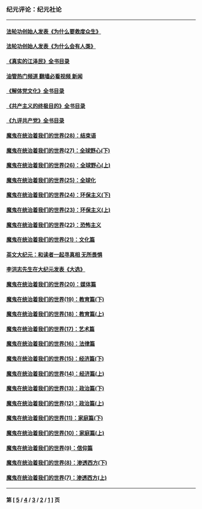 ### 纪元评论：纪元社论
---
#### [法轮功创始人发表《为什么要救度众生》](../../pages/nsc422/n13975246.md?07220330) 
#### [法轮功创始人发表《为什么会有人类》](../../pages/nsc422/n13912117.md?07220330) 
#### [《真实的江泽民》全书目录](../../pages/nsc422/n13721399.md?07220330) 
#### [油管热门频道 翻墙必看视频 新闻](ok?07220330)
#### [《解体党文化》全书目录](../../pages/nsc422/n13721157.md?07220330) 
#### [《共产主义的终极目的》全书目录](../../pages/nsc422/n13721048.md?07220330) 
#### [《九评共产党》全书目录](../../pages/nsc422/n13708085.md?07220330) 
#### [魔鬼在统治着我们的世界(28)：结束语](../../pages/nsc422/n10936246.md?07220330) 
#### [魔鬼在统治着我们的世界(27)：全球野心(下)](../../pages/nsc422/n10928319.md?07220330) 
#### [魔鬼在统治着我们的世界(26)：全球野心(上)](../../pages/nsc422/n10900318.md?07220330) 
#### [魔鬼在统治着我们的世界(25)：全球化](../../pages/nsc422/n10788205.md?07220330) 
#### [魔鬼在统治着我们的世界(24)：环保主义(下)](../../pages/nsc422/n10695307.md?07220330) 
#### [魔鬼在统治着我们的世界(23)：环保主义(上)](../../pages/nsc422/n10688613.md?07220330) 
#### [魔鬼在统治着我们的世界(22)：恐怖主义](../../pages/nsc422/n10614727.md?07220330) 
#### [魔鬼在统治着我们的世界(21)：文化篇](../../pages/nsc422/n10597706.md?07220330) 
#### [英文大纪元：和读者一起寻真相 无所畏惧](../../pages/nsc422/n12542027.md?07220330) 
#### [李洪志先生在大纪元发表《大选》](../../pages/nsc422/n12534746.md?07220330) 
#### [魔鬼在统治着我们的世界(20)：媒体篇](../../pages/nsc422/n10586579.md?07220330) 
#### [魔鬼在统治着我们的世界(19)：教育篇(下)](../../pages/nsc422/n10564808.md?07220330) 
#### [魔鬼在统治着我们的世界(18)：教育篇(上)](../../pages/nsc422/n10526970.md?07220330) 
#### [魔鬼在统治着我们的世界(17)：艺术篇](../../pages/nsc422/n10499093.md?07220330) 
#### [魔鬼在统治着我们的世界(16)：法律篇](../../pages/nsc422/n10485969.md?07220330) 
#### [魔鬼在统治着我们的世界(15)：经济篇(下)](../../pages/nsc422/n10469975.md?07220330) 
#### [魔鬼在统治着我们的世界(14)：经济篇(上)](../../pages/nsc422/n10457370.md?07220330) 
#### [魔鬼在统治着我们的世界(13)：政治篇(下)](../../pages/nsc422/n10448270.md?07220330) 
#### [魔鬼在统治着我们的世界(12)：政治篇(上)](../../pages/nsc422/n10444576.md?07220330) 
#### [魔鬼在统治着我们的世界(11)：家庭篇(下)](../../pages/nsc422/n10440961.md?07220330) 
#### [魔鬼在统治着我们的世界(10)：家庭篇(上)](../../pages/nsc422/n10435448.md?07220330) 
#### [魔鬼在统治着我们的世界(9)：信仰篇](../../pages/nsc422/n10432159.md?07220330) 
#### [魔鬼在统治着我们的世界(8)：渗透西方(下)](../../pages/nsc422/n10429603.md?07220330) 
#### [魔鬼在统治着我们的世界(7)：渗透西方(上)](../../pages/nsc422/n10426013.md?07220330) 

---
#### 第 [ [5](./5.md?07220330) / [4](./4.md?07220330) / [3](./3.md?07220330) / [2](./2.md?07220330) / [1](./1.md?07220330) ] 页
